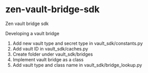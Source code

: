 # zen-vault-bridge-sdk
Zen vault bridge sdk 

Developing a vault bridge

1. Add new vault type and secret type in vault_sdk/constants.py
2. Add vault ID in vault_sdk/caches.py
3. Create folder under vault_sdk/bridges
4. Implement vault bridge as a class
5. Add vault type and class name in vault_sdk/bridge_lookup.py